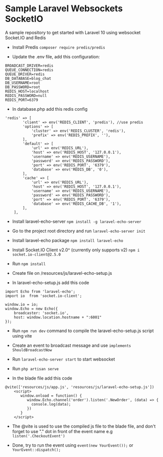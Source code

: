 # Sample Laravel Websockets SocketIO

A sample repository to get started with Laravel 10 using websocket Socket.IO and Redis

* Install Predis
`composer require predis/predis`

* Update the .env file, add this configuration:
```
BROADCAST_DRIVER=redis
QUEUE_CONNECTION=redis
QUEUE_DRIVER=redis
DB_DATABASE=blog_chat
DB_USERNAME=root
DB_PASSWORD=root
REDIS_HOST=localhost
REDIS_PASSWORD=null
REDIS_PORT=6379
```
* In database.php add this redis config
```
'redis' => [
        'client' => env('REDIS_CLIENT', 'predis'), //use predis
        'options' => [
            'cluster' => env('REDIS_CLUSTER', 'redis'),
            'prefix' => env('REDIS_PREFIX', ''),
        ],
        'default' => [
            'url' => env('REDIS_URL'),
            'host' => env('REDIS_HOST', '127.0.0.1'),
            'username' => env('REDIS_USERNAME'),
            'password' => env('REDIS_PASSWORD'),
            'port' => env('REDIS_PORT', '6379'),
            'database' => env('REDIS_DB', '0'),
        ],
        'cache' => [
            'url' => env('REDIS_URL'),
            'host' => env('REDIS_HOST', '127.0.0.1'),
            'username' => env('REDIS_USERNAME'),
            'password' => env('REDIS_PASSWORD'),
            'port' => env('REDIS_PORT', '6379'),
            'database' => env('REDIS_CACHE_DB', '1'),
        ],
    ],
```
* Install laravel-echo-server
`npm install -g laravel-echo-server`

* Go to the project root directory and run
`laravel-echo-server init`

* Install laravel-echo package
`npm install laravel-echo`

* Install Socket.IO Client v2.0^ (currently only supports v2)
`npm i socket.io-client@2.5.0`

* Run `npm install`
  
* Create file on /resources/js/laravel-echo-setup.js
  
* In laravel-echo-setup.js add this code
```
import Echo from 'laravel-echo';
import io  from 'socket.io-client';

window.io = io;
window.Echo = new Echo({
    broadcaster: 'socket.io',
    host: window.location.hostname + ":6001"
});
```
* Run `npm run dev` command to compile the laravel-echo-setup.js script using vite
  
* Create an event to broadcast message and use `implements ShouldBroadcastNow`
  
* Run `laravel-echo-server start` to start websocket
  
* Run `php artisan serve`
  
* In the blade file add this code
```
@vite(['resources/js/app.js', 'resources/js/laravel-echo-setup.js'])
    <script>
       window.onload = function() {
          window.Echo.channel('order').listen('.NewOrder', (data) => {
            console.log(data);
          })
       }
    </script>
```

* The @vite is used to use the compiled js file to the blade file, and don't forget to use "." dot in front of the event name e.g `listen('.CheckoutEvent')`
  
* Done, try to run the event using `event(new YourEvent());` or `YourEvent::dispatch();`
